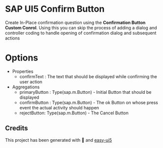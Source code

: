 # SAP UI5 Confirm Button

Create In-Place confirmation question using the **Confirmation Button Custom Conrol**. Using this you can skip the process of adding a dialog and controller coding to handle opening of confirmation dialog and subsequent actions


# Options

- Properties 
	-  confirmText : The text that should be displayed while confirming the user action
- Aggregations
	- primaryButton : 	Type(sap.m.Button) - Initial Button that should be displayed
	- confirmButton : 	Type(sap.m.Button) - The ok Button on whose press event the actual activity should happen
	- rejectButton: 		Type(sap.m.Button) - The Cancel Button

## Credits

This project has been generated with 💙 and [easy-ui5](https://github.com/SAP)
